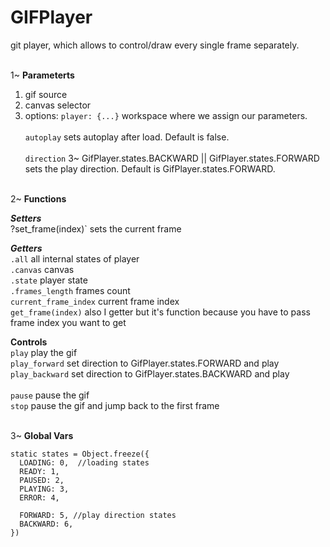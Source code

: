 # GIFPlayer
git player, which allows to control/draw every single frame separately.<br/><br/> 


1~ **Parameterts**<br/>

1. gif source
2. canvas selector
3. options:
    `player: {...}` workspace where we assign our parameters.<br/>   
      `autoplay` sets autoplay after load. Default is false.<br/>        
      `direction` 3~ GifPlayer.states.BACKWARD || GifPlayer.states.FORWARD sets the play direction. Default is GifPlayer.states.FORWARD.<br/><br/>


2~ **Functions**<br/>

***Setters***<br/>
?set_frame(index)` sets the current frame<br/>

***Getters***<br/>
`.all` all internal states of player<br/>
`.canvas` canvas<br/>
`.state` player state<br/>
`.frames_length` frames count<br/>
`current_frame_index` current frame index<br/>
`get_frame(index)` also I getter but it's function because you have to pass frame index you want to get<br/>

**Controls**<br/>
`play` play the gif<br/>
`play_forward` set direction to GifPlayer.states.FORWARD and play<br/>
`play_backward` set direction to GifPlayer.states.BACKWARD and play<br/>  
`pause` pause the gif<br/>
`stop` pause the gif and jump back to the first frame<br/><br/>


3~ **Global Vars**<br/>
```
static states = Object.freeze({
  LOADING: 0,  //loading states
  READY: 1,
  PAUSED: 2,
  PLAYING: 3,
  ERROR: 4,

  FORWARD: 5, //play direction states
  BACKWARD: 6,
})
```

